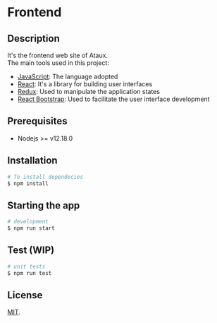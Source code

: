 # Frontend

## Description

It's the frontend web site of Ataux.
<br/>
The main tools used in this project:

-   [JavaScript](https://www.javascript.com/): The language adopted
-   [React](https://reactjs.org/): It's a library for building user interfaces
-   [Redux](https://redux.js.org/): Used to manipulate the application states
-   [React Bootstrap](https://react-bootstrap.github.io/): Used to facilitate the user interface development

## Prerequisites

-   Nodejs >= v12.18.0

## Installation

```bash
# To install dependecies
$ npm install
```

## Starting the app

```bash
# development
$ npm run start
```

## Test (WIP)

```bash
# unit tests
$ npm run test
```

## License

[MIT](LICENSE).
